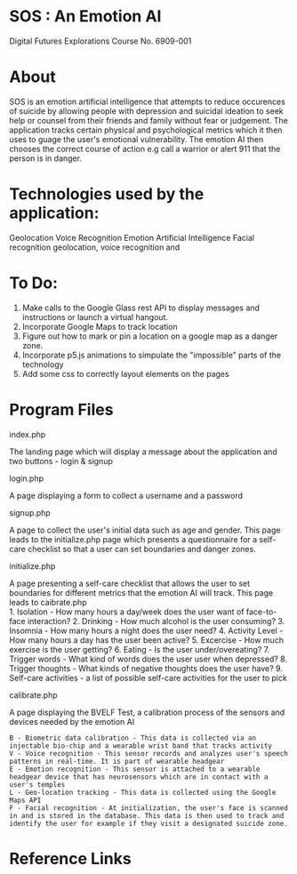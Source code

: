 # SOS : An Emotion AI
Digital Futures Explorations
Course No. 6909-001

# About
SOS is an emotion artificial intelligence that attempts to reduce occurences of suicide by allowing people with depression and suicidal ideation to seek help or counsel from their friends and family without fear or judgement. The application tracks certain physical and psychological metrics which it then uses to guage the user's emotional vulnerability. The emotion AI then chooses the correct course of action e.g call a warrior or alert 911 that the person is in danger. 

# Technologies used by the application:
Geolocation
Voice Recognition
Emotion Artificial Intelligence
Facial recognition
geolocation, voice recognition and 

# To Do:
1. Make calls to the Google Glass rest API to display messages and instructions or launch a virtual hangout.
2. Incorporate Google Maps to track location
3. Figure out how to mark or pin a location on a google map as a danger zone.
4. Incorporate p5.js animations to simpulate the "impossible" parts of the technology
5. Add some css to correctly layout elements on the pages

# Program Files
index.php

The landing page which will display a message about the application and two buttons - login & signup

login.php

A page displaying a form to collect a username and a password

signup.php

A page to collect the user's initial data such as age and gender. This page leads to the initialize.php page which presents a questionnaire for a self-care checklist so that a user can set boundaries and danger zones.

initialize.php

A page presenting a self-care checklist that allows the user to set boundaries for different metrics that the emotion AI will track. This page leads to caibrate.php    
    1. Isolation - How many hours a day/week does the user want of face-to-face interaction?
    2. Drinking - How much alcohol is the user consuming?
    3. Insomnia - How many hours a night does the user need?
    4. Activity Level - How many hours a day has the user been active?
    5. Excercise - How much exercise is the user getting?
    6. Eating - Is the user under/overeating?
    7. Trigger words - What kind of words does the user user when depressed?
    8. Trigger thoughts - What kinds of negative thoughts does the user have?
    9. Self-care activities - a list of possible self-care activities for the user to pick

calibrate.php

A page displaying the BVELF Test, a calibration process of the sensors and devices needed by the emotion AI

    B - Biometric data calibration - This data is collected via an injectable bio-chip and a wearable wrist band that tracks activity
    V - Voice recognition - This sensor records and analyzes user's speech patterns in real-time. It is part of wearable headgear
    E - Emotion recognition - This sensor is attached to a wearable headgear device that has neurosensors which are in contact with a user's temples
    L - Geo-location tracking - This data is collected using the Google Maps API
    F - Facial recognition - At initialization, the user's face is scanned in and is stored in the database. This data is then used to track and identify the user for example if they visit a designated suicide zone. 

# Reference Links


